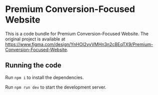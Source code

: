 
  # Premium Conversion-Focused Website

  This is a code bundle for Premium Conversion-Focused Website. The original project is available at https://www.figma.com/design/YnHOI2vyVMHn3n2cBEqTX9/Premium-Conversion-Focused-Website.

  ## Running the code

  Run `npm i` to install the dependencies.

  Run `npm run dev` to start the development server.
  